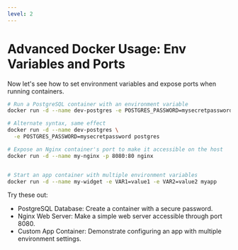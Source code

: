 ```yaml
---
level: 2
---
```


# Advanced Docker Usage: Env Variables and Ports

Now let's see how to set environment variables and expose ports when running containers.

```bash
# Run a PostgreSQL container with an environment variable
docker run -d --name dev-postgres -e POSTGRES_PASSWORD=mysecretpassword postgres

# Alternate syntax, same effect
docker run -d --name dev-postgres \
  -e POSTGRES_PASSWORD=mysecretpassword postgres

# Expose an Nginx container's port to make it accessible on the host
docker run -d --name my-nginx -p 8080:80 nginx


# Start an app container with multiple environment variables
docker run -d --name my-widget -e VAR1=value1 -e VAR2=value2 myapp
```

Try these out:

- PostgreSQL Database: Create a container with a secure password.
- Nginx Web Server: Make a simple web server accessible through port 8080.
- Custom App Container: Demonstrate configuring an app with multiple environment settings.